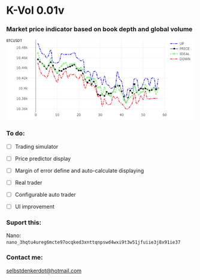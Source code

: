 # K-Vol 0.01v

### Market price indicator based on book depth and global volume


![Alt text](img.png?raw=true "BTCUSDT on Binance Exchange evolution price compared in real time")

### To do: 


- [ ] Trading simulator 
- [ ] Price predictor display
- [ ] Margin of error define and auto-calculate displaying 
- [ ] Real trader
- [ ] Configurable auto trader 
- [ ] UI improvement


### Suport this: 

Nano: `nano_3hqtu4ureg6mcte97ocqked3xnttqnpswd4wxi9t3w51jfuiie3j8x91ie37`


### Contact me:

selbstdenkerdot@hotmail.com
